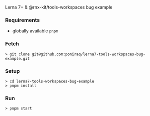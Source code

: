 Lerna 7+ & @rnx-kit/tools-workspaces bug example

### Requirements
* globally available `pnpm`

### Fetch
```
> git clone git@github.com:poniraq/lerna7-tools-workspaces-bug-example.git
```

### Setup
```
> cd lerna7-tools-workspaces-bug-example
> pnpm install
```

### Run
```
> pnpm start
```